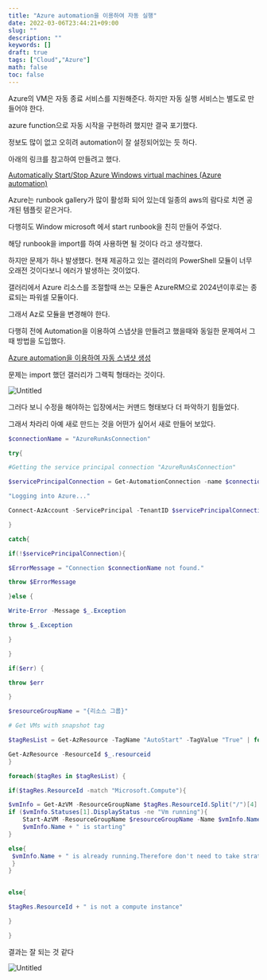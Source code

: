 ```yaml
---
title: "Azure automation을 이용하여 자동 실행"
date: 2022-03-06T23:44:21+09:00
slug: ""
description: ""
keywords: []
draft: true
tags: ["Cloud","Azure"]
math: false
toc: false
---
```


Azure의 VM은 자동 종료 서비스를 지원해준다. 하지만 자동 실행 서비스는 별도로 만들어야 한다.

azure function으로 자동 시작을 구현하려 했지만 결국 포기했다.

정보도 많이 없고 오히려 automation이 잘 설정되어있는 듯 하다.

아래의 링크를 참고하여 만들려고 했다.

[Automatically Start/Stop Azure Windows virtual machines (Azure automation)](https://izy.codes/azure-automation-virtual-machine-on-off-en/)

Azure는 runbook gallery가 많이 활성화 되어 있는데 일종의 aws의 람다로 치면 공개된 템플릿 같은거다.

다행히도 Window microsoft 에서 start runbook을 친히 만들어 주었다.

해당 runbook을 import를 하여 사용하면 될 것이다 라고 생각했다. 

하지만 문제가 하나 발생했다. 현재 제공하고 있는 갤러리의 PowerShell 모듈이 너무 오래전 것이다보니 에러가 발생하는 것이었다.

갤러리에서 Azure 리소스를 조절할때 쓰는 모듈은 AzureRM으로 2024년이후로는 종료되는 파워셀 모듈이다.

 그래서 Az로 모듈을 변경해야 한다.

다행히 전에 Automation을 이용하여 스냅샷을 만들려고 했을때와 동일한 문제여서 그때 방법을 도입했다.

[Azure automation을 이용하여 자동 스냅샷 생성](https://josephmjjo.github.io/blog/automation_snapshot/)

문제는 import 했던 갤러리가 그랙픽 형태라는 것이다. 

![Untitled](/img/automation_vmstart/Untitled.png)

그러다 보니 수정을 해야하는 입장에서는 커맨드 형태보다 더 파악하기 힘들었다. 

그래서 차라리 아예 새로 만드는 것을 어떤가 싶어서 새로 만들어 보았다. 

```powershell
$connectionName = "AzureRunAsConnection"

try{

#Getting the service principal connection "AzureRunAsConnection"

$servicePrincipalConnection = Get-AutomationConnection -name $connectionName

"Logging into Azure..."

Connect-AzAccount -ServicePrincipal -TenantID $servicePrincipalConnection.TenantID -ApplicationID $servicePrincipalConnection.ApplicationID -CertificateThumbprint $servicePrincipalConnection.CertificateThumbprint

}

catch{

if(!$servicePrincipalConnection){

$ErrorMessage = "Connection $connectionName not found."

throw $ErrorMessage

}else {

Write-Error -Message $_.Exception

throw $_.Exception

}

}

if($err) {

throw $err

}

$resourceGroupName = "{리소스 그룹}"

# Get VMs with snapshot tag

$tagResList = Get-AzResource -TagName "AutoStart" -TagValue "True" | foreach {

Get-AzResource -ResourceId $_.resourceid
}

foreach($tagRes in $tagResList) {

if($tagRes.ResourceId -match "Microsoft.Compute"){

$vmInfo = Get-AzVM -ResourceGroupName $tagRes.ResourceId.Split("/")[4] -Name $tagRes.ResourceId.Split("/")[8] -Status
if ($vmInfo.Statuses[1].DisplayStatus -ne "Vm running"){
	Start-AzVM -ResourceGroupName $resourceGroupName -Name $vmInfo.Name 
	$vmInfo.Name + " is starting"
}

else{
 $vmInfo.Name + " is already running.Therefore don't need to take strating"
 }
}
 

else{

$tagRes.ResourceId + " is not a compute instance"

}

}
```

결과는 잘 되는 것 같다

![Untitled](/img/automation_vmstart/Untitled%201.png)